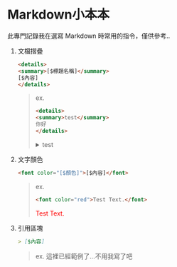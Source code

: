# Markdown小本本

此專門記錄我在選寫 Markdown 時常用的指令，僅供參考..

1. 文檔摺疊

    ```html
    <details>
    <summary>[$標題名稱]</summary>
    [$內容]
    </details>
    ```

    > ex.
    >
    > ```html
    > <details>
    > <summary>test</summary>
    > 你好
    > </details>
    > ```
    >
    > <details>
    > <summary>test</summary>
    > 你好
    > </details>

2. 文字顏色

    ```html
    <font color="[$顏色]">[$內容]</font>
    ```

    > ex.
    >
    > ```html
    > <font color="red">Test Text.</font>
    > ```
    >
    > <font color="red">Test Text.</font>

3. 引用區塊

    ```markdown
    > [$內容]
    ```

    > ex.
    > 這裡已經範例了...不用我寫了吧
